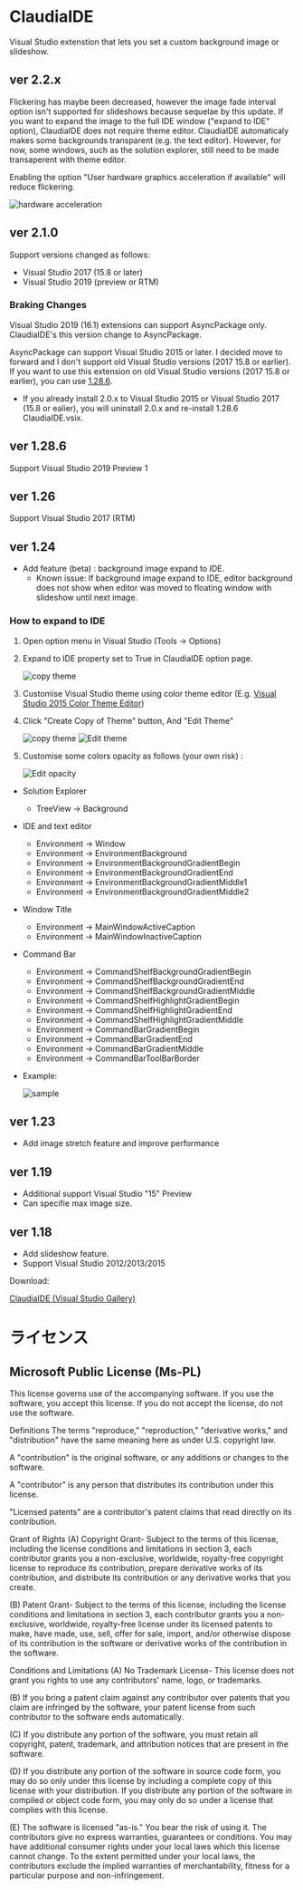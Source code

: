 ClaudiaIDE
==========

Visual Studio extenstion that lets you set a custom background image or slideshow.

## ver 2.2.x ##

Flickering has maybe been decreased, however the image fade interval option isn't supported for slideshows because sequelae by this update. If you want to expand the image to the full IDE window ("expand to IDE" option), ClaudiaIDE does not require theme editor. ClaudiaIDE automaticaly makes some backgrounds transparent (e.g. the text editor). However, for now, some windows, such as the solution explorer, still need to be made transaperent with theme editor.

Enabling the option "User hardware graphics acceleration if available" will reduce flickering.

![hardware acceleration](Images/workaround01.png)

## ver 2.1.0 ##

Support versions changed as follows:

* Visual Studio 2017 (15.8 or later)
* Visual Studio 2019 (preview or RTM)

### Braking Changes ###

Visual Studio 2019 (16.1) extensions can support AsyncPackage only. ClaudiaIDE's this version change to AsyncPackage.

AsyncPackage can support Visual Studio 2015 or later. I decided move to forward and I don't support old Visual Studio versions (2017 15.8 or earlier). If you want to use this extension on old Visual Studio versions (2017 15.8 or earlier), you can use [1.28.6](https://github.com/buchizo/ClaudiaIDE/releases/tag/Release1.28.6). 

* If you already install 2.0.x to Visual Studio 2015 or Visual Studio 2017 (15.8 or ealier), you will uninstall 2.0.x and re-install 1.28.6 ClaudiaIDE.vsix.

## ver 1.28.6 ##

Support Visual Studio 2019 Preview 1

## ver 1.26 ##

Support Visual Studio 2017 (RTM)

## ver 1.24 ##

* Add feature (beta) : background image expand to IDE.
  * Known issue: If background image expand to IDE, editor background does not show when editor was moved to floating window with slideshow until next image.

### How to expand to IDE ###

1. Open option menu in Visual Studio (Tools -> Options)
2. Expand to IDE property set to True in ClaudiaIDE option page.

    ![copy theme](Images/howto01.png)

3. Customise Visual Studio theme using color theme editor (E.g. [Visual Studio 2015 Color Theme Editor](https://visualstudiogallery.msdn.microsoft.com/6f4b51b6-5c6b-4a81-9cb5-f2daa560430b))
4. Click "Create Copy of Theme" button, And "Edit Theme"

    ![copy theme](Images/howto02.png) ![Edit theme](Images/howto03.png)

5. Customise some colors opacity as follows (your own risk) :

    ![Edit opacity](Images/howto04.png)

* Solution Explorer
  * TreeView -> Background
* IDE and text editor
  * Environment -> Window
  * Environment -> EnvironmentBackground
  * Environment -> EnvironmentBackgroundGradientBegin
  * Environment -> EnvironmentBackgroundGradientEnd
  * Environment -> EnvironmentBackgroundGradientMiddle1
  * Environment -> EnvironmentBackgroundGradientMiddle2
* Window Title
  * Environment -> MainWindowActiveCaption
  * Environment -> MainWindowInactiveCaption
* Command Bar
  * Environment -> CommandShelfBackgroundGradientBegin
  * Environment -> CommandShelfBackgroundGradientEnd
  * Environment -> CommandShelfBackgroundGradientMiddle
  * Environment -> CommandShelfHighlightGradientBegin
  * Environment -> CommandShelfHighlightGradientEnd
  * Environment -> CommandShelfHighlightGradientMiddle
  * Environment -> CommandBarGradientBegin
  * Environment -> CommandBarGradientEnd
  * Environment -> CommandBarGradientMiddle
  * Environment -> CommandBarToolBarBorder

* Example:

    ![sample](Images/example01.png)

## ver 1.23 ##

* Add image stretch feature and improve performance

## ver 1.19 ##

* Additional support Visual Studio "15" Preview
* Can specifie max image size.

## ver 1.18 ##

* Add slideshow feature.
* Support Visual Studio 2012/2013/2015

Download:

[ClaudiaIDE (Visual Studio Gallery)](http://visualstudiogallery.msdn.microsoft.com/9ba50f8d-f30c-4e33-ab19-bfd9f56eb817 "ClaudiaIDE (Visual Studio Gallery)") 

# ライセンス #

## Microsoft Public License (Ms-PL) ##

This license governs use of the accompanying software. If you use the software, you accept this license. If you do not accept the license, do not use the software.

Definitions
The terms "reproduce," "reproduction," "derivative works," and "distribution" have the same meaning here as under U.S. copyright law.

A "contribution" is the original software, or any additions or changes to the software.

A "contributor" is any person that distributes its contribution under this license.

"Licensed patents" are a contributor's patent claims that read directly on its contribution.

Grant of Rights
(A) Copyright Grant- Subject to the terms of this license, including the license conditions and limitations in section 3, each contributor grants you a non-exclusive, worldwide, royalty-free copyright license to reproduce its contribution, prepare derivative works of its contribution, and distribute its contribution or any derivative works that you create.

(B) Patent Grant- Subject to the terms of this license, including the license conditions and limitations in section 3, each contributor grants you a non-exclusive, worldwide, royalty-free license under its licensed patents to make, have made, use, sell, offer for sale, import, and/or otherwise dispose of its contribution in the software or derivative works of the contribution in the software.

Conditions and Limitations
(A) No Trademark License- This license does not grant you rights to use any contributors' name, logo, or trademarks.

(B) If you bring a patent claim against any contributor over patents that you claim are infringed by the software, your patent license from such contributor to the software ends automatically.

(C) If you distribute any portion of the software, you must retain all copyright, patent, trademark, and attribution notices that are present in the software.

(D) If you distribute any portion of the software in source code form, you may do so only under this license by including a complete copy of this license with your distribution. If you distribute any portion of the software in compiled or object code form, you may only do so under a license that complies with this license.

(E) The software is licensed "as-is." You bear the risk of using it. The contributors give no express warranties, guarantees or conditions. You may have additional consumer rights under your local laws which this license cannot change. To the extent permitted under your local laws, the contributors exclude the implied warranties of merchantability, fitness for a particular purpose and non-infringement.
